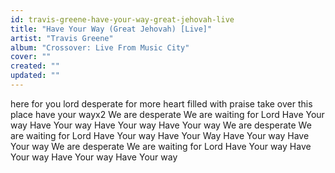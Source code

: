 ```yaml
---
id: travis-greene-have-your-way-great-jehovah-live
title: "Have Your Way (Great Jehovah) [Live]"
artist: "Travis Greene"
album: "Crossover: Live From Music City"
cover: ""
created: ""
updated: ""
---
```


here for you lord
desperate for more
heart filled with praise
take over this place
have your wayx2
We are desperate
We are waiting for Lord
Have Your way
Have Your way
Have Your way
Have Your way
We are desperate
We are waiting for Lord
Have Your way
Have Your Way
Have Your way
Have Your way
We are desperate
We are waiting for Lord
Have Your way
Have Your way
Have Your way
Have Your way